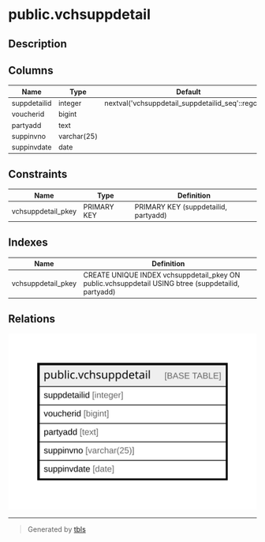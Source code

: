 # public.vchsuppdetail

## Description

## Columns

| Name | Type | Default | Nullable | Children | Parents | Comment |
| ---- | ---- | ------- | -------- | -------- | ------- | ------- |
| suppdetailid | integer | nextval('vchsuppdetail_suppdetailid_seq'::regclass) | false |  |  |  |
| voucherid | bigint |  | true |  |  |  |
| partyadd | text |  | false |  |  |  |
| suppinvno | varchar(25) |  | true |  |  |  |
| suppinvdate | date |  | true |  |  |  |

## Constraints

| Name | Type | Definition |
| ---- | ---- | ---------- |
| vchsuppdetail_pkey | PRIMARY KEY | PRIMARY KEY (suppdetailid, partyadd) |

## Indexes

| Name | Definition |
| ---- | ---------- |
| vchsuppdetail_pkey | CREATE UNIQUE INDEX vchsuppdetail_pkey ON public.vchsuppdetail USING btree (suppdetailid, partyadd) |

## Relations

![er](public.vchsuppdetail.svg)

---

> Generated by [tbls](https://github.com/k1LoW/tbls)
